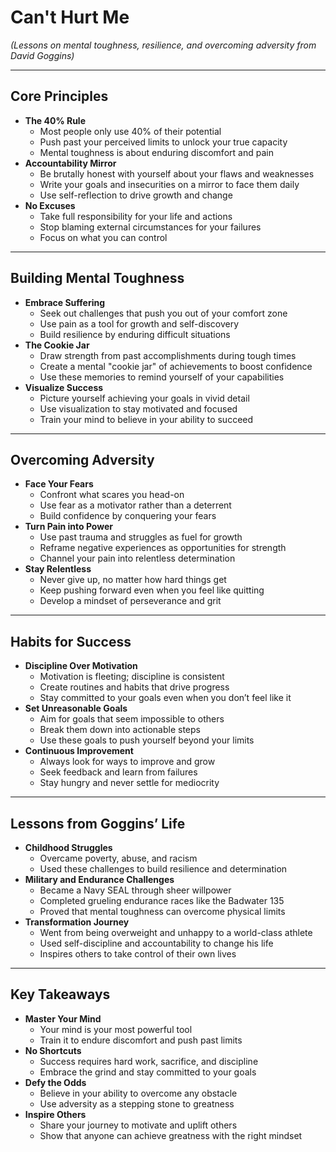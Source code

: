 # Can't Hurt Me

*(Lessons on mental toughness, resilience, and overcoming adversity from David Goggins)*

---

## Core Principles

- **The 40% Rule**
  - Most people only use 40% of their potential
  - Push past your perceived limits to unlock your true capacity
  - Mental toughness is about enduring discomfort and pain
- **Accountability Mirror**
  - Be brutally honest with yourself about your flaws and weaknesses
  - Write your goals and insecurities on a mirror to face them daily
  - Use self-reflection to drive growth and change
- **No Excuses**
  - Take full responsibility for your life and actions
  - Stop blaming external circumstances for your failures
  - Focus on what you can control

---

## Building Mental Toughness

- **Embrace Suffering**
  - Seek out challenges that push you out of your comfort zone
  - Use pain as a tool for growth and self-discovery
  - Build resilience by enduring difficult situations
- **The Cookie Jar**
  - Draw strength from past accomplishments during tough times
  - Create a mental "cookie jar" of achievements to boost confidence
  - Use these memories to remind yourself of your capabilities
- **Visualize Success**
  - Picture yourself achieving your goals in vivid detail
  - Use visualization to stay motivated and focused
  - Train your mind to believe in your ability to succeed

---

## Overcoming Adversity

- **Face Your Fears**
  - Confront what scares you head-on
  - Use fear as a motivator rather than a deterrent
  - Build confidence by conquering your fears
- **Turn Pain into Power**
  - Use past trauma and struggles as fuel for growth
  - Reframe negative experiences as opportunities for strength
  - Channel your pain into relentless determination
- **Stay Relentless**
  - Never give up, no matter how hard things get
  - Keep pushing forward even when you feel like quitting
  - Develop a mindset of perseverance and grit

---

## Habits for Success

- **Discipline Over Motivation**
  - Motivation is fleeting; discipline is consistent
  - Create routines and habits that drive progress
  - Stay committed to your goals even when you don’t feel like it
- **Set Unreasonable Goals**
  - Aim for goals that seem impossible to others
  - Break them down into actionable steps
  - Use these goals to push yourself beyond your limits
- **Continuous Improvement**
  - Always look for ways to improve and grow
  - Seek feedback and learn from failures
  - Stay hungry and never settle for mediocrity

---

## Lessons from Goggins’ Life

- **Childhood Struggles**
  - Overcame poverty, abuse, and racism
  - Used these challenges to build resilience and determination
- **Military and Endurance Challenges**
  - Became a Navy SEAL through sheer willpower
  - Completed grueling endurance races like the Badwater 135
  - Proved that mental toughness can overcome physical limits
- **Transformation Journey**
  - Went from being overweight and unhappy to a world-class athlete
  - Used self-discipline and accountability to change his life
  - Inspires others to take control of their own lives

---

## Key Takeaways

- **Master Your Mind**
  - Your mind is your most powerful tool
  - Train it to endure discomfort and push past limits
- **No Shortcuts**
  - Success requires hard work, sacrifice, and discipline
  - Embrace the grind and stay committed to your goals
- **Defy the Odds**
  - Believe in your ability to overcome any obstacle
  - Use adversity as a stepping stone to greatness
- **Inspire Others**
  - Share your journey to motivate and uplift others
  - Show that anyone can achieve greatness with the right mindset
